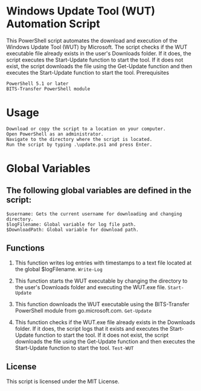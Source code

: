 # Windows Update Tool (WUT) Automation Script

This PowerShell script automates the download and execution of the Windows Update Tool (WUT) by Microsoft. The script checks if the WUT executable file already exists in the user's Downloads folder. If it does, the script executes the Start-Update function to start the tool. If it does not exist, the script downloads the file using the Get-Update function and then executes the Start-Update function to start the tool.
Prerequisites

    PowerShell 5.1 or later
    BITS-Transfer PowerShell module

# Usage

    Download or copy the script to a location on your computer.
    Open PowerShell as an administrator.
    Navigate to the directory where the script is located.
    Run the script by typing .\update.ps1 and press Enter.

# Global Variables

## The following global variables are defined in the script:

    $username: Gets the current username for downloading and changing directory.
    $logFilename: Global variable for log file path.
    $DownloadPath: Global variable for download path.

## Functions


1. This function writes log entries with timestamps to a text file located at the global $logFilename.
```Write-Log```

2. This function starts the WUT executable by changing the directory to the user's Downloads folder and executing the WUT.exe file.
```Start-Update```

3. This function downloads the WUT executable using the BITS-Transfer PowerShell module from go.microsoft.com.
```Get-Update```

4. This function checks if the WUT.exe file already exists in the Downloads folder. If it does, the script logs that it exists and executes the Start-Update function to start the tool. If it does not exist, the script downloads the file using the Get-Update function and then executes the Start-Update function to start the tool.
```Test-WUT```

## License

This script is licensed under the MIT License.
